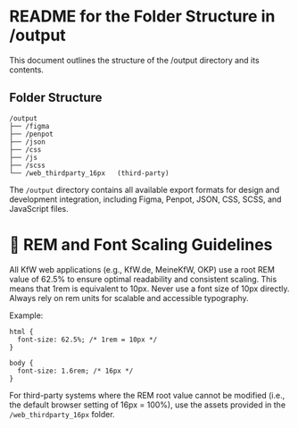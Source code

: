 # README for the Folder Structure in /output

This document outlines the structure of the /output directory and its contents.

## Folder Structure

```
/output
├── /figma
├── /penpot
├── /json
├── /css
├── /js
├── /scss
└── /web_thirdparty_16px   (third-party)
```

The `/output` directory contains all available export formats for design and development integration, including Figma, Penpot, JSON, CSS, SCSS, and JavaScript files.


# 🧭 REM and Font Scaling Guidelines

All KfW web applications (e.g., KfW.de, MeineKfW, OKP) use a root REM value of 62.5% to ensure optimal readability and consistent scaling. 
This means that 1rem is equivalent to 10px. Never use a font size of 10px directly. Always rely on rem units for scalable and accessible typography.

Example:

```
html {
  font-size: 62.5%; /* 1rem = 10px */
}

body {
  font-size: 1.6rem; /* 16px */
}
```

For third-party systems where the REM root value cannot be modified (i.e., the default browser setting of 16px = 100%), use the assets provided in the `/web_thirdparty_16px` folder.
